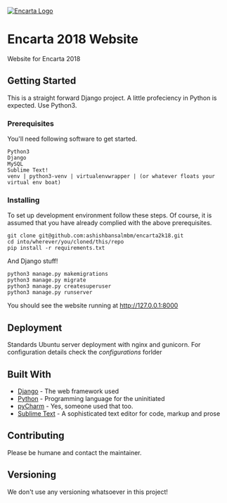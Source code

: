 [![Encarta Logo](http://encartambm.in/static/img/logo_small.png)](http://encartambm.in)

# Encarta 2018 Website

Website for Encarta 2018


## Getting Started

This is a straight forward Django project. A little profeciency in Python is expected. 
Use Python3.

### Prerequisites

You'll need following software to get started.

```
Python3 
Django 
MySQL 
Sublime Text! 
venv | python3-venv | virtualenvwrapper | (or whatever floats your virtual env boat)
```

### Installing

To set up development environment follow these steps. Of course, it is assumed that you have already complied with the above prerequisites.

```
git clone git@github.com:ashishbansalmbm/encarta2k18.git 
cd into/wherever/you/cloned/this/repo
pip install -r requirements.txt
```

And Django stuff!

```
python3 manage.py makemigrations
python3 manage.py migrate
python3 manage.py createsuperuser
python3 manage.py runserver
```

You should see the website running at http://127.0.0.1:8000

## Deployment

Standards Ubuntu server deployment with nginx and gunicorn. 
For configuration details check the _configurations_ forlder

## Built With

* [Django](https://www.djangoproject.com/) - The web framework used
* [Python](https://www.python.org/) - Programming language for the uninitiated
* [pyCharm](https://www.jetbrains.com/pycharm/) - Yes, someone used that too.
* [Sublime Text](https://www.sublimetext.com/) - A sophisticated text editor for code, markup and prose

## Contributing

Please be humane and contact the maintainer.

## Versioning

We don't use any versioning whatsoever in this project!
